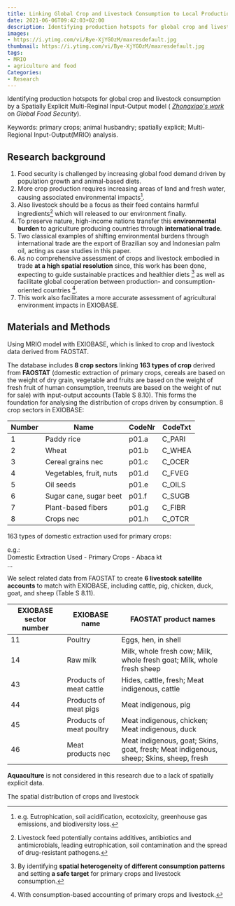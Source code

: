 ```yaml
---
title: Linking Global Crop and Livestock Consumption to Local Production Hotspots
date: 2021-06-06T09:42:03+02:00
description: Identifying production hotspots for global crop and livestock consumption by a Spatially Explicit Multi-Reginal Input-Output model
images:
- https://i.ytimg.com/vi/Bye-XjYGOzM/maxresdefault.jpg
thumbnail: https://i.ytimg.com/vi/Bye-XjYGOzM/maxresdefault.jpg
tags:
- MRIO
- agriculture and food
Categories:
- Research
---
```


Identifying production hotspots for global crop and livestock consumption by a Spatially Explicit Multi-Reginal Input-Output model ( *[Zhongxiao's work](https://www.sciencedirect.com/science/article/pii/S2211912419300276)* on *Global Food Security*).

Keywords: primary crops; animal husbandry; spatially explicit; Multi-Regional Input-Output(MRIO) analysis.

## Research background

1. Food security is challenged by increasing global food demand driven by population growth and animal-based diets.
2. More crop production requires increasing areas of land and fresh water, causing associated environmental impacts[^1].
3. Also livestock should be a focus as their feed contains harmful ingredients[^2] which will released to our environment finally.
4. To preserve nature, high-income nations transfer this **environmental burden** to agriculture producing countries through **international trade**.
5. Two classical examples of shifting environmental burdens through international trade are the export of Brazilian soy and Indonesian palm oil, acting as case studies in this paper.
6. As no comprehensive assessment of crops and livestock embodied in trade **at a high spatial resolution** since, this work has been done, expecting to guide sustainable practices and healthier diets [^3] as well as facilitate global cooperation between production- and consumption-oriented countries [^4].
7. This work also facilitates a more accurate assessment of agricultural environment impacts in EXIOBASE.

## Materials and Methods

Using MRIO model with EXIOBASE, which is linked to crop and livestock data derived from FAOSTAT.

The database includes **8 crop sectors** linking **163 types of crop** derived from **FAOSTAT** (domestic extraction of primary crops, cereals are based on the weight of dry grain, vegetable and fruits are based on the weight of fresh fruit of human consumption, treenuts are based on the weight of nut for sale) with input-output accounts (Table S 8.10). This forms the
foundation for analysing the distribution of crops driven by consumption.
8 crop sectors in EXIOBASE:

| Number | Name	| CodeNr	| CodeTxt |
| --- | --- | --- | --- |
| 1	| Paddy rice	| p01.a	| C_PARI|
| 2	| Wheat	| p01.b	| C_WHEA|
| 3	| Cereal grains nec	| p01.c	| C_OCER|
| 4	| Vegetables, fruit, nuts	| p01.d	| C_FVEG|
| 5	| Oil seeds	| p01.e	|C_OILS|
| 6	| Sugar cane, sugar beet	| p01.f	| C_SUGB|
| 7	| Plant-based fibers	| p01.g	| C_FIBR|
| 8	| Crops nec	| p01.h	| C_OTCR|

163 types of domestic extraction used for primary crops:

e.g.:<br>
Domestic Extraction Used - Primary Crops - Abaca	kt<br>
...

We select related data from FAOSTAT to create **6 livestock satellite accounts** to match with EXIOBASE, including cattle, pig, chicken, duck, goat, and sheep (Table S 8.11).

|EXIOBASE sector number| EXIOBASE name| FAOSTAT product names|
| --- | --- | --- |
|11 |Poultry |Eggs, hen, in shell|
|14 |Raw milk |Milk, whole fresh cow; Milk, whole fresh goat; Milk, whole fresh sheep|
|43 |Products of meat cattle |Hides, cattle, fresh; Meat indigenous, cattle|
|44 |Products of meat pigs| Meat indigenous, pig|
|45 |Products of meat poultry| Meat indigenous, chicken; Meat indigenous, duck|
|46 |Meat products nec |Meat indigenous, goat; Skins, goat, fresh; Meat indigenous, sheep; Skins, sheep, fresh|

**Aquaculture** is not considered in this research due to a lack of spatially explicit data.

The spatial distribution of crops and livestock

[^1]: e.g. Eutrophication, soil acidification, ecotoxicity, greenhouse gas emissions, and biodiversity loss.
[^2]: Livestock feed potentially contains additives, antibiotics and antimicrobials, leading eutrophication, soil contamination and the spread of drug-resistant pathogens.
[^3]: By identifying **spatial heterogeneity of different consumption patterns** and setting **a safe target** for primary crops and livestock consumption.
[^4]: With consumption-based accounting of primary crops and livestock.
